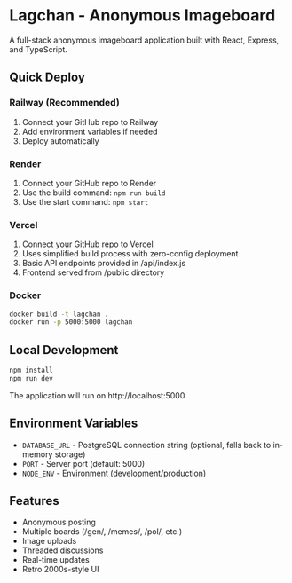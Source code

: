# Lagchan - Anonymous Imageboard

A full-stack anonymous imageboard application built with React, Express, and TypeScript.

## Quick Deploy

### Railway (Recommended)
1. Connect your GitHub repo to Railway
2. Add environment variables if needed
3. Deploy automatically

### Render
1. Connect your GitHub repo to Render
2. Use the build command: `npm run build`
3. Use the start command: `npm start`

### Vercel
1. Connect your GitHub repo to Vercel
2. Uses simplified build process with zero-config deployment
3. Basic API endpoints provided in /api/index.js
4. Frontend served from /public directory

### Docker
```bash
docker build -t lagchan .
docker run -p 5000:5000 lagchan
```

## Local Development

```bash
npm install
npm run dev
```

The application will run on http://localhost:5000

## Environment Variables

- `DATABASE_URL` - PostgreSQL connection string (optional, falls back to in-memory storage)
- `PORT` - Server port (default: 5000)
- `NODE_ENV` - Environment (development/production)

## Features

- Anonymous posting
- Multiple boards (/gen/, /memes/, /pol/, etc.)
- Image uploads
- Threaded discussions
- Real-time updates
- Retro 2000s-style UI